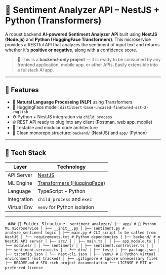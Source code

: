 # 🧠 Sentiment Analyzer API – NestJS + Python (Transformers)

A robust backend **AI-powered Sentiment Analyzer API** built using **NestJS (Node.js)** and **Python (HuggingFace Transformers)**. This microservice provides a RESTful API that analyzes the sentiment of input text and returns whether it's **positive or negative**, along with a confidence score.

> 🔧 This is a **backend-only project** — it is ready to be consumed by any frontend application, mobile app, or other APIs. Easily extensible into a fullstack AI app.

---

## 🚀 Features

- 🔬 **Natural Language Processing (NLP)** using Transformers
- 🧠 HuggingFace model: `distilbert-base-uncased-finetuned-sst-2-english`
- ⚙️ Python + NestJS integration via `child_process`
- 🌐 REST API ready to plug into any client (Postman, web app, mobile)
- 🧪 Testable and modular code architecture
- 📁 Clean monorepo structure: `backend/` (NestJS) and `app/` (Python)

---

## 🧰 Tech Stack

| Layer       | Technology                                                         |
| ----------- | ------------------------------------------------------------------ |
| API Server  | [NestJS](https://nestjs.com/)                                      |
| ML Engine   | [Transformers (HuggingFace)](https://huggingface.co/transformers/) |
| Language    | TypeScript + Python                                                |
| Integration | `child_process` and `exec`                                         |
| Virtual Env | `venv` for Python isolation                                        |

---

<pre> ### 📂 Folder Structure <code> sentiment_analyzer/ ├── app/ # 🧠 Python ML microservice │ ├── __init__.py │ ├── sentiment.py # analyze_sentiment logic │ ├── main.py # CLI script to be called from NestJS │ └── requirements.txt # Python dependencies │ ├── backend/ # ⚙️ NestJS API server │ ├── src/ │ │ ├── main.ts │ │ ├── app.module.ts │ │ └── modules/ │ │ └── sentiment/ │ │ ├── sentiment.controller.ts │ │ ├── sentiment.service.ts │ │ └── dto/ │ ├── test/ │ ├── package.json │ ├── tsconfig.json │ └── nest-cli.json │ ├── venv/ # 🐍 Python virtual environment (not tracked) │ ├── .gitignore # Ignore unnecessary files ├── README.md # SEO-rich project documentation └── LICENSE # MIT or preferred license </code> </pre>
